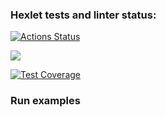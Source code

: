 ### Hexlet tests and linter status:
[![Actions Status](https://github.com/ankoz2000/java-project-61/workflows/hexlet-check/badge.svg)](https://github.com/ankoz2000/java-project-61/actions)

<a href="https://codeclimate.com/github/ankoz2000/java-project-61/maintainability"><img src="https://api.codeclimate.com/v1/badges/008bf32d6ed31473db26/maintainability" /></a>

[![Test Coverage](https://api.codeclimate.com/v1/badges/8732f7655db6423c0af7/test_coverage)](https://codeclimate.com/github/ankoz2000/java-project-71/test_coverage)


### Run examples

